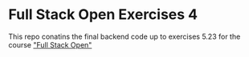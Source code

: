 # Full Stack Open Exercises 4

This repo conatins the final backend code up to exercises 5.23 for the course ["Full Stack Open"](https://fullstackopen.com/en/)
